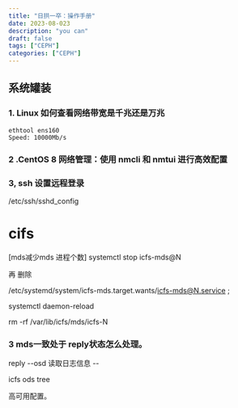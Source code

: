 ```yaml
---
title: "日拱一卒：操作手册"
date: 2023-08-023
description: "you can"
draft: false
tags: ["CEPH"]
categories: ["CEPH"]
---
```






## 系统罐装

### 1. Linux 如何查看网络带宽是千兆还是万兆

~~~
ethtool ens160
Speed: 10000Mb/s
~~~

### 2 .CentOS 8 网络管理：使用 nmcli 和 nmtui 进行高效配置

### 3, ssh 设置远程登录

/etc/ssh/sshd_config





# cifs



[mds减少mds 进程个数]
 systemctl stop icfs-mds@N

 再 删除 

/etc/systemd/system/icfs-mds.target.wants/icfs-mds@N.service ;

 systemctl daemon-reload  

 rm -rf /var/lib/icfs/mds/icfs-N





### 3  mds一致处于 reply状态怎么处理。 

reply --osd 读取日志信息 --

icfs ods  tree

高可用配置。





